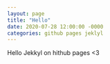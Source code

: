 ```yaml
---
layout: page
title: "Hello"
date: 2020-07-28 12:00:00 -0000
categories: github pages jeklyl
---
```

Hello Jekkyl on hithub pages <3
